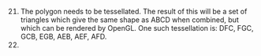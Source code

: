 21. The polygon needs to be tessellated. The result of this will be a set of triangles which give the same shape as ABCD when combined, but which can be rendered by OpenGL. One such tessellation is: DFC, FGC, GCB, EGB, AEB, AEF, AFD.
22. 